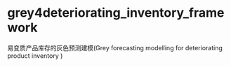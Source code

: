 # grey4deteriorating_inventory_framework
易变质产品库存的灰色预测建模(Grey forecasting modelling for deteriorating product inventory )
